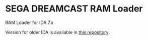 # SEGA DREAMCAST RAM Loader

RAM Loader for IDA 7.x

Version for older IDA is available in [this repository](https://github.com/lab313ru/sdc_loade).

